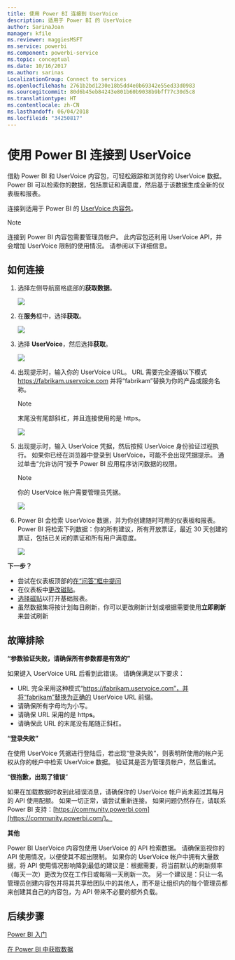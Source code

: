 ```yaml
---
title: 使用 Power BI 连接到 UserVoice
description: 适用于 Power BI 的 UserVoice
author: SarinaJoan
manager: kfile
ms.reviewer: maggiesMSFT
ms.service: powerbi
ms.component: powerbi-service
ms.topic: conceptual
ms.date: 10/16/2017
ms.author: sarinas
LocalizationGroup: Connect to services
ms.openlocfilehash: 2761b2bd1230e18b5dd4e0b69342e55ed33d0983
ms.sourcegitcommit: 80d6b45eb84243e801b60b9038b9bff77c30d5c8
ms.translationtype: HT
ms.contentlocale: zh-CN
ms.lasthandoff: 06/04/2018
ms.locfileid: "34250817"
---
```

# <a name="connect-to-uservoice-with-power-bi"></a>使用 Power BI 连接到 UserVoice
借助 Power BI 和 UserVoice 内容包，可轻松跟踪和浏览你的 UserVoice 数据。 Power BI 可以检索你的数据，包括票证和满意度，然后基于该数据生成全新的仪表板和报表。

连接到适用于 Power BI 的 [UserVoice 内容包](https://app.powerbi.com/getdata/services/uservoice)。

>[!NOTE]
>连接到 Power BI 内容包需要管理员帐户。 此内容包还利用 UserVoice API，并会增加 UserVoice 限制的使用情况。 请参阅以下详细信息。

## <a name="how-to-connect"></a>如何连接
1. 选择左侧导航窗格底部的**获取数据**。
   
   ![](media/service-connect-to-uservoice/pbi_getdata.png)
2. 在**服务**框中，选择**获取**。
   
   ![](media/service-connect-to-uservoice/pbi_getservices.png) 
3. 选择 **UserVoice**，然后选择**获取**。
   
   ![](media/service-connect-to-uservoice/uservoice.png)
4. 出现提示时，输入你的 UserVoice URL。 URL 需要完全遵循以下模式 https://fabrikam.uservoice.com 并将“fabrikam”替换为你的产品或服务名称。
   
   >[!NOTE]
   >末尾没有尾部斜杠，并且连接使用的是 https。
   
   ![](media/service-connect-to-uservoice/capture.png)
5. 出现提示时，输入 UserVoice 凭据，然后按照 UserVoice 身份验证过程执行。 如果你已经在浏览器中登录到 UserVoice，可能不会出现凭据提示。 通过单击“允许访问”授予 Power BI 应用程序访问数据的权限。
   
   >[!NOTE]
   >你的 UserVoice 帐户需要管理员凭据。
   
   ![](media/service-connect-to-uservoice/capture3.png)
6. Power BI 会检索 UserVoice 数据，并为你创建随时可用的仪表板和报表。 Power BI 将检索下列数据：你的所有建议，所有开放票证，最近 30 天创建的票证，包括已关闭的票证和所有用户满意度。
   
   ![](media/service-connect-to-uservoice/capture4.png)

**下一步？**

* 尝试在仪表板顶部的[在“问答”框中提问](power-bi-q-and-a.md)
* 在仪表板中[更改磁贴](service-dashboard-edit-tile.md)。
* [选择磁贴](service-dashboard-tiles.md)以打开基础报表。
* 虽然数据集将按计划每日刷新，你可以更改刷新计划或根据需要使用**立即刷新**来尝试刷新

## <a name="troubleshooting"></a>故障排除
**“参数验证失败，请确保所有参数都是有效的”**

如果键入 UserVoice URL 后看到此错误。 请确保满足以下要求：

* URL 完全采用这种模式“https://fabrikam.uservoice.com”，并将“fabrikam”替换为正确的 UserVoice URL 前缀。
* 请确保所有字母均为小写。
* 请确保 URL 采用的是 http**s**。
* 请确保此 URL 的末尾没有尾随正斜杠。

**“登录失败”**

在使用 UserVoice 凭据进行登陆后，若出现“登录失败”，则表明所使用的帐户无权从你的帐户中检索 UserVoice 数据。 验证其是否为管理员帐户，然后重试。

“**很抱歉，出现了错误**”

如果在加载数据时收到此错误消息，请确保你的 UserVoice 帐户尚未超过其每月的 API 使用配额。 如果一切正常，请尝试重新连接。 如果问题仍然存在，请联系 Power BI 支持：[https://community.powerbi.com](https://community.powerbi.com/)。

**其他**  

Power BI UserVoice 内容包使用 UserVoice 的 API 检索数据。 请确保监视你的 API 使用情况，以便使其不超出限制。 如果你的 UserVoice 帐户中拥有大量数据，将 API 使用情况影响降到最低的建议是：根据需要，将当前默认的刷新频率（每天一次）更改为仅在工作日或每隔一天刷新一次。 另一个建议是：只让一名管理员创建内容包并将其共享给团队中的其他人，而不是让组织内的每个管理员都来创建其自己的内容包，为 API 带来不必要的额外负载。

## <a name="next-steps"></a>后续步骤
[Power BI 入门](service-get-started.md)

[在 Power BI 中获取数据](service-get-data.md)

